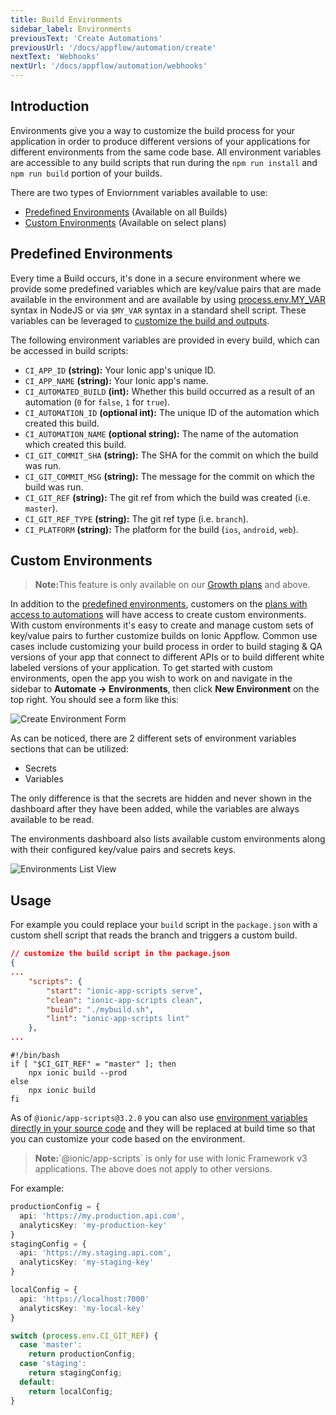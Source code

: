 ```yaml
---
title: Build Environments
sidebar_label: Environments
previousText: 'Create Automations'
previousUrl: '/docs/appflow/automation/create'
nextText: 'Webhooks'
nextUrl: '/docs/appflow/automation/webhooks'
---
```


## Introduction

Environments give you a way to customize the build process for your application in order to produce different versions
of your applications for different environments from the same code base. All environment variables are accessible to
any build scripts that run during the `npm run install` and `npm run build` portion of your builds.

There are two types of Enviornment variables available to use:
* [Predefined Environments](#predefined-environments) (Available on all Builds)
* [Custom Environments](#custom-environments) (Available on select plans)

## Predefined Environments

Every time a Build occurs, it's done in a secure environment where we provide
some predefined variables which are key/value pairs that are made available in
the environment and are available by using
[process.env.MY_VAR](https://nodejs.org/docs/latest-v8.x/api/process.html#process_process_env) syntax
in NodeJS or via `$MY_VAR` syntax in a standard shell script.
These variables can be leveraged to [customize the build and outputs](#usage).

The following environment variables are provided in every build, which can be accessed in build scripts:

* `CI_APP_ID` **(string):** Your Ionic app's unique ID.
* `CI_APP_NAME` **(string):** Your Ionic app's name.
* `CI_AUTOMATED_BUILD` **(int):** Whether this build occurred as a result of an automation (`0` for `false`, `1` for `true`).
* `CI_AUTOMATION_ID` **(optional int):** The unique ID of the automation which created this build.
* `CI_AUTOMATION_NAME` **(optional string):** The name of the automation which created this build.
* `CI_GIT_COMMIT_SHA` **(string):** The SHA for the commit on which the build was run.
* `CI_GIT_COMMIT_MSG` **(string):** The message for the commit on which the build was run.
* `CI_GIT_REF` **(string):** The git ref from which the build was created (i.e. `master`).
* `CI_GIT_REF_TYPE` **(string):** The git ref type (i.e. `branch`).
* `CI_PLATFORM` **(string):** The platform for the build (`ios`, `android`, `web`).

## Custom Environments

<blockquote>
  <p><b>Note:</b>This feature is only available on our <a href="/pricing">Growth plans</a> and above.</p>
</blockquote>

In addition to the [predefined environments](#predefined-environments), customers on the [plans with access to automations](/pricing)
will have access to create custom environments.
With custom environments it's easy to create and manage custom sets of key/value pairs
to further customize builds on Ionic Appflow. Common use cases include customizing your build process
in order to build staging & QA versions of your app that connect to different APIs
or to build different white labeled versions of your application.
To get started with custom environments, open the app you wish to work on and navigate in the sidebar to
**Automate -> Environments**, then click **New Environment** on the top right. You should see a form like this:

![Create Environment Form](/docs/assets/img/appflow/ss-environments-create.png)

As can be noticed, there are 2 different sets of environment variables sections that can be utilized:
* Secrets
* Variables

The only difference is that the secrets are hidden and never shown in the dashboard after they have been added, while
the variables are always available to be read.

The environments dashboard also lists available custom environments along with their configured key/value pairs and secrets keys.

![Environments List View](/docs/assets/img/appflow/ss-environments-list.png)

## Usage
For example you could replace your `build` script in the `package.json` with a custom shell script that
reads the branch and triggers a custom build.

```json
// customize the build script in the package.json
{
...
    "scripts": {
        "start": "ionic-app-scripts serve",
        "clean": "ionic-app-scripts clean",
        "build": "./mybuild.sh",
        "lint": "ionic-app-scripts lint"
    },
...
```

```
#!/bin/bash
if [ "$CI_GIT_REF" = "master" ]; then
    npx ionic build --prod
else
    npx ionic build
fi
```

As of `@ionic/app-scripts@3.2.0` you can also use
[environment variables directly in your source code](https://github.com/ionic-team/ionic-app-scripts#environments)
and they will be replaced at build time so that you can customize your code based on the environment.

<blockquote>
  <p><b>Note:</b>`@ionic/app-scripts` is only for use with Ionic Framework v3 applications. The above does not apply to other versions.</p>
</blockquote>

For example:

```typescript
productionConfig = {
  api: 'https://my.production.api.com',
  analyticsKey: 'my-production-key'
}
stagingConfig = {
  api: 'https://my.staging.api.com',
  analyticsKey: 'my-staging-key'
}

localConfig = {
  api: 'https://localhost:7000'
  analyticsKey: 'my-local-key'
}

switch (process.env.CI_GIT_REF) {
  case 'master':
    return productionConfig;
  case 'staging':
    return stagingConfig;
  default:
    return localConfig;
}
```
